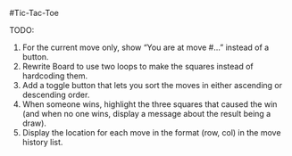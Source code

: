 #Tic-Tac-Toe

TODO:

1. For the current move only, show “You are at move #…” instead of a button.
2. Rewrite Board to use two loops to make the squares instead of hardcoding
   them.
3. Add a toggle button that lets you sort the moves in either ascending or
   descending order.
4. When someone wins, highlight the three squares that caused the win (and when
   no one wins, display a message about the result being a draw).
5. Display the location for each move in the format (row, col) in the move
   history list.
